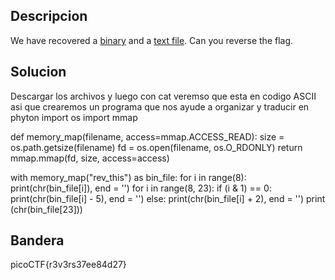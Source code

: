 ## Descripcion
We have recovered a [binary](https://jupiter.challenges.picoctf.org/static/31c9b832d036a10daeef52d8b4290ef0/rev) and a [text file](https://jupiter.challenges.picoctf.org/static/31c9b832d036a10daeef52d8b4290ef0/rev_this). Can you reverse the flag.
## Solucion
Descargar los archivos y luego con cat veremso que esta en codigo ASCII asi que crearemos un programa que nos ayude a organizar y traducir 
en phyton 
import os
import mmap

def memory_map(filename, access=mmap.ACCESS_READ):
    size = os.path.getsize(filename)
    fd = os.open(filename, os.O_RDONLY)
    return mmap.mmap(fd, size, access=access)

with memory_map("rev_this") as bin_file:
    for i in range(8):
        print(chr(bin_file[i]), end = '')
    for i in range(8, 23):
        if (i & 1) == 0:
            print(chr(bin_file[i] - 5), end = '')
        else:
            print(chr(bin_file[i] + 2), end = '')
    print (chr(bin_file[23]))

## Bandera
picoCTF{r3v3rs37ee84d27}





